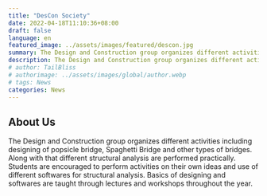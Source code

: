 ```yaml
---
title: "DesCon Society"
date: 2022-04-18T11:10:36+08:00
draft: false
language: en
featured_image: ../assets/images/featured/descon.jpg
summary: The Design and Construction group organizes different activities including designing of popsicle bridge, Spaghetti Bridge and other types of bridges. Along with that different structural analysis are performed practically. Students are encouraged to perform activities on their own ideas and use of different softwares for structural analysis. Basics of designing and softwares are taught through lectures and workshops throughout the year.
description: The Design and Construction group organizes different activities including designing of popsicle bridge, Spaghetti Bridge and other types of bridges. Along with that different structural analysis are performed practically. Students are encouraged to perform activities on their own ideas and use of different softwares for structural analysis. Basics of designing and softwares are taught through lectures and workshops throughout the year.
# author: TailBliss
# authorimage: ../assets/images/global/author.webp
# tags: News
categories: News
---
```

## About Us
The Design and Construction group organizes different activities including designing of popsicle bridge, Spaghetti Bridge and other types of bridges. Along with that different structural analysis are performed practically. Students are encouraged to perform activities on their own ideas and use of different softwares for structural analysis. Basics of designing and softwares are taught through lectures and workshops throughout the year.